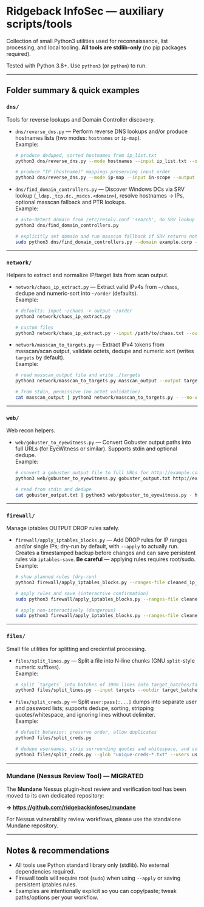 # Ridgeback InfoSec — auxiliary scripts/tools

Collection of small Python3 utilities used for reconnaissance, list processing, and local tooling. **All tools are stdlib-only** (no pip packages required).

Tested with Python 3.8+. Use `python3` (or `python`) to run.

---

## Folder summary & quick examples

### `dns/`  
Tools for reverse lookups and Domain Controller discovery.

- `dns/reverse_dns.py` — Perform reverse DNS lookups and/or produce hostnames lists (two modes: `hostnames` or `ip-map`).  
  Example:
  ```bash
  # produce deduped, sorted hostnames from ip_list.txt
  python3 dns/reverse_dns.py --mode hostnames --input ip_list.txt --output dns_results.txt

  # produce "IP (hostname)" mappings preserving input order
  python3 dns/reverse_dns.py --mode ip-map --input in-scope --output resolved_ips.txt
  ```

- `dns/find_domain_controllers.py` — Discover Windows DCs via SRV lookup (`_ldap._tcp.dc._msdcs.<domain>`), resolve hostnames → IPs, optional masscan fallback and PTR lookups.  
  Example:
  ```bash
  # auto-detect domain from /etc/resolv.conf 'search', do SRV lookup then resolve
  python3 dns/find_domain_controllers.py

  # explicitly set domain and run masscan fallback if SRV returns nothing
  sudo python3 dns/find_domain_controllers.py --domain example.corp --fallback-masscan --in-scope ~/in-scope --rate 10000
  ```

---

### `network/`  
Helpers to extract and normalize IP/target lists from scan output.

- `network/chaos_ip_extract.py` — Extract valid IPv4s from `~/chaos`, dedupe and numeric-sort into `~/order` (defaults).  
  Example:
  ```bash
  # defaults: input ~/chaos -> output ~/order
  python3 network/chaos_ip_extract.py

  # custom files
  python3 network/chaos_ip_extract.py --input /path/to/chaos.txt --output /tmp/order.txt
  ```

- `network/masscan_to_targets.py` — Extract IPv4 tokens from masscan/scan output, validate octets, dedupe and numeric sort (writes `targets` by default).  
  Example:
  ```bash
  # read masscan_output file and write ./targets
  python3 network/masscan_to_targets.py masscan_output --output targets

  # from stdin, permissive (no octet validation)
  cat masscan_output | python3 network/masscan_to_targets.py - --no-validate --output targets
  ```

---

### `web/`  
Web recon helpers.

- `web/gobuster_to_eyewitness.py` — Convert Gobuster output paths into full URLs (for EyeWitness or similar). Supports stdin and optional dedupe.  
  Example:
  ```bash
  # convert a gobuster output file to full URLs for http://example.com
  python3 web/gobuster_to_eyewitness.py gobuster_output.txt http://example.com urls_for_eyewitness.txt

  # read from stdin and dedupe
  cat gobuster_output.txt | python3 web/gobuster_to_eyewitness.py - http://example.com urls.txt --dedupe
  ```

---

### `firewall/`  
Manage iptables OUTPUT DROP rules safely.

- `firewall/apply_iptables_blocks.py` — Add DROP rules for IP ranges and/or single IPs; dry-run by default, with `--apply` to actually run. Creates a timestamped backup before changes and can save persistent rules via `iptables-save`. **Be careful** — applying rules requires root/sudo.  
  Example:
  ```bash
  # show planned rules (dry-run)
  python3 firewall/apply_iptables_blocks.py --ranges-file cleaned_ip_ranges.txt --ip 1.2.3.4

  # apply rules and save (interactive confirmation)
  sudo python3 firewall/apply_iptables_blocks.py --ranges-file cleaned_ip_ranges.txt --ips-file block_ips.txt --apply

  # apply non-interactively (dangerous)
  sudo python3 firewall/apply_iptables_blocks.py --ranges-file cleaned_ip_ranges.txt --apply --yes
  ```

---

### `files/`  
Small file utilities for splitting and credential processing.

- `files/split_lines.py` — Split a file into N-line chunks (GNU `split`-style numeric suffixes).  
  Example:
  ```bash
  # split `targets` into batches of 1000 lines into target_batches/targets_batch_01.txt, etc.
  python3 files/split_lines.py --input targets --outdir target_batches --prefix targets_batch_ --lines 1000
  ```

- `files/split_creds.py` — Split `user:pass[:...]` dumps into separate user and password lists; supports dedupe, sorting, stripping quotes/whitespace, and ignoring lines without delimiter.  
  Example:
  ```bash
  # default behavior: preserve order, allow duplicates
  python3 files/split_creds.py

  # dedupe usernames, strip surrounding quotes and whitespace, and sort users
  python3 files/split_creds.py --glob "unique-creds-*.txt" --users users.txt --passwords pws.txt --dedupe-users --strip --sort users
  ```

---

### Mundane (Nessus Review Tool) — MIGRATED

The **Mundane** Nessus plugin-host review and verification tool has been moved to its own dedicated repository:

**→ https://github.com/ridgebackinfosec/mundane**

For Nessus vulnerability review workflows, please use the standalone Mundane repository.

---

## Notes & recommendations

- All tools use Python standard library only (stdlib). No external dependencies required.
- Firewall tools will require root (`sudo`) when using `--apply` or saving persistent iptables rules.
- Examples are intentionally explicit so you can copy/paste; tweak paths/options per your workflow.
